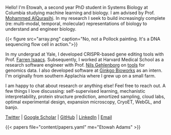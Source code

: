 
Hello! I'm Etowah, a second year PhD student in Systems Biology at Columbia studying machine learning and biology. I am advised by Prof. [Mohammed AlQurasihi](https://www.aqlab.io/). In my research I seek to build increasingly complete (re: multi-modal, temporal, molecular) representations of biology to understand and engineer biology. 

{{< figure src="array.png" caption="No, not a Pollock painting. It's a DNA sequencing flow cell in action.">}} 

In my undergrad at Yale, I developed CRISPR-based gene editing tools with Prof. [Farren Isaacs](https://scholar.google.com/citations?user=OCyNKlYAAAAJ&hl=en). Subsequently, I worked at Harvard Medical School as a research software engineer with Prof. [Nils Gehlenborg](https://hidivelab.org/team/members/nils-gehlenborg/) on [tools](http://gosling-lang.org/) for genomics data. I also developed software at [Ginkgo Bioworks](https://www.ginkgobioworks.com/) as an intern. I'm originally from southern Applachia where I grew up on a small farm. 

I am happy to chat about research or anything else! Feel free to reach out. A few things I love discussing: self-supervised learning, mechanistic interpretability, protein structure prediction, amortized sampling, cloud labs, optimal experimental design, expansion microscopy, CryoET, WebGL, and banjo. 

[Twitter](https://x.com/etowah0) | [Google Scholar](https://scholar.google.com/citations?user=brjaKFEAAAAJ&hl=en) | [GitHub](https://github.com/etowahadams)  | [LinkedIn](https://www.linkedin.com/in/etowah/) | [Email](mailto:etowahadams@gmail.com)

{{< papers file="content/papers.yaml" me="Etowah Adams" >}}